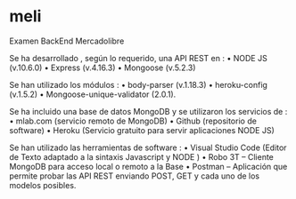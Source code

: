 # meli
Examen BackEnd Mercadolibre

Se ha desarrollado , según lo requerido, una API REST en :
•	NODE JS (v.10.6.0) 
•	Express (v.4.16.3)
•	Mongoose (v.5.2.3)

Se han utilizado los módulos : 
•	body-parser (v.1.18.3) 
•	heroku-config (v.1.5.2) 
•	Mongoose-unique-validator (2.0.1).

Se ha incluido una base de datos MongoDB y se utilizaron los servicios de :
•	mlab.com (servicio remoto de MongoDB)
•	Github (repositorio de software)
•	Heroku (Servicio gratuito para servir aplicaciones NODE JS)

Se han utilizado las herramientas de software :
•	Visual Studio Code (Editor de Texto adaptado a la sintaxis Javascript y NODE )
•	Robo 3T – Cliente MongoDB para acceso local o remoto a la Base
•	Postman – Aplicación que permite probar las API REST enviando POST, GET y cada uno de los modelos posibles.


